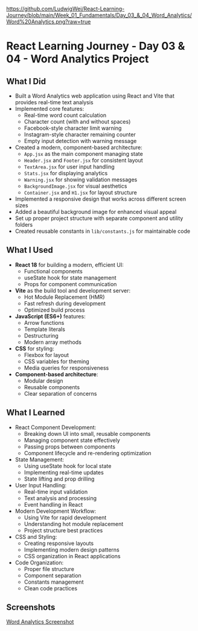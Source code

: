 https://github.com/LudwigWei/React-Learning-Journey/blob/main/Week_01_Fundamentals/Day_03_&_04_Word_Analytics/Word%20Analytics.png?raw=true

# React Learning Journey - Day 03 & 04 - Word Analytics Project

## What I Did

- Built a Word Analytics web application using React and Vite that provides real-time text analysis
- Implemented core features:
  - Real-time word count calculation
  - Character count (with and without spaces)
  - Facebook-style character limit warning
  - Instagram-style character remaining counter
  - Empty input detection with warning message
- Created a modern, component-based architecture:
  - `App.jsx` as the main component managing state
  - `Header.jsx` and `Footer.jsx` for consistent layout
  - `TextArea.jsx` for user input handling
  - `Stats.jsx` for displaying analytics
  - `Warning.jsx` for showing validation messages
  - `BackgroundImage.jsx` for visual aesthetics
  - `Container.jsx` and `H1.jsx` for layout structure
- Implemented a responsive design that works across different screen sizes
- Added a beautiful background image for enhanced visual appeal
- Set up proper project structure with separate component and utility folders
- Created reusable constants in `lib/constants.js` for maintainable code

## What I Used

- **React 18** for building a modern, efficient UI:
  - Functional components
  - useState hook for state management
  - Props for component communication
- **Vite** as the build tool and development server:
  - Hot Module Replacement (HMR)
  - Fast refresh during development
  - Optimized build process
- **JavaScript (ES6+)** features:
  - Arrow functions
  - Template literals
  - Destructuring
  - Modern array methods
- **CSS** for styling:
  - Flexbox for layout
  - CSS variables for theming
  - Media queries for responsiveness
- **Component-based architecture**:
  - Modular design
  - Reusable components
  - Clear separation of concerns

## What I Learned

- React Component Development:
  - Breaking down UI into small, reusable components
  - Managing component state effectively
  - Passing props between components
  - Component lifecycle and re-rendering optimization
- State Management:
  - Using useState hook for local state
  - Implementing real-time updates
  - State lifting and prop drilling
- User Input Handling:
  - Real-time input validation
  - Text analysis and processing
  - Event handling in React
- Modern Development Workflow:
  - Using Vite for rapid development
  - Understanding hot module replacement
  - Project structure best practices
- CSS and Styling:
  - Creating responsive layouts
  - Implementing modern design patterns
  - CSS organization in React applications
- Code Organization:
  - Proper file structure
  - Component separation
  - Constants management
  - Clean code practices

## Screenshots

[Word Analytics Screenshot](./Word%20Analytics.png)
